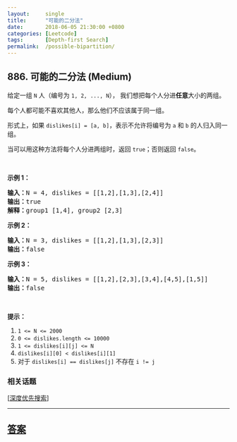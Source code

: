 ```yaml
---
layout:     single
title:      "可能的二分法"
date:       2018-06-05 21:30:00 +0800
categories: [Leetcode]
tags:       [Depth-first Search]
permalink:  /possible-bipartition/
---
```


## 886. 可能的二分法 (Medium)

<p>给定一组&nbsp;<code>N</code>&nbsp;人（编号为&nbsp;<code>1, 2, ..., N</code>），&nbsp;我们想把每个人分进<strong>任意</strong>大小的两组。</p>

<p>每个人都可能不喜欢其他人，那么他们不应该属于同一组。</p>

<p>形式上，如果 <code>dislikes[i] = [a, b]</code>，表示不允许将编号为 <code>a</code> 和 <code>b</code> 的人归入同一组。</p>

<p>当可以用这种方法将每个人分进两组时，返回 <code>true</code>；否则返回 <code>false</code>。</p>

<p>&nbsp;</p>

<ol>
</ol>

<p><strong>示例 1：</strong></p>

<pre><strong>输入：</strong>N = 4, dislikes = [[1,2],[1,3],[2,4]]
<strong>输出：</strong>true
<strong>解释：</strong>group1 [1,4], group2 [2,3]
</pre>

<p><strong>示例 2：</strong></p>

<pre><strong>输入：</strong>N = 3, dislikes = [[1,2],[1,3],[2,3]]
<strong>输出：</strong>false
</pre>

<p><strong>示例 3：</strong></p>

<pre><strong>输入：</strong>N = 5, dislikes = [[1,2],[2,3],[3,4],[4,5],[1,5]]
<strong>输出：</strong>false
</pre>

<p>&nbsp;</p>

<p><strong>提示：</strong></p>

<ol>
	<li><code>1 &lt;= N &lt;= 2000</code></li>
	<li><code>0 &lt;= dislikes.length &lt;= 10000</code></li>
	<li><code>1 &lt;= dislikes[i][j] &lt;= N</code></li>
	<li><code>dislikes[i][0] &lt; dislikes[i][1]</code></li>
	<li>对于&nbsp;<code>dislikes[i] == dislikes[j]</code>&nbsp;不存在&nbsp;<code>i != j</code>&nbsp;</li>
</ol>

### 相关话题
  [[深度优先搜索](https://github.com/openset/leetcode/tree/master/tag/depth-first-search/README.md)]

---

## [答案](https://github.com/openset/leetcode/tree/master/problems/possible-bipartition)
